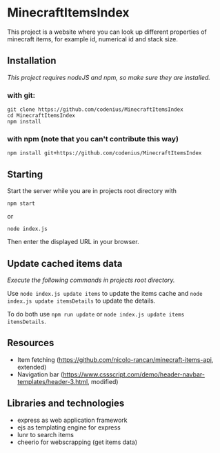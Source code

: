 # MinecraftItemsIndex
This project is a website where you can look up different properties of minecraft items, for example id, numerical id and stack size.
## Installation
*This project requires nodeJS and npm, so make sure they are installed.*
### with git:
```shell
git clone https://github.com/codenius/MinecraftItemsIndex
cd MinecraftItemsIndex
npm install
```
### with npm (note that you can't contribute this way)
```shell
npm install git+https://github.com/codenius/MinecraftItemsIndex
```
## Starting
Start the server while you are in projects root directory with
```shell
npm start
```
or
```shell
node index.js
```
Then enter the displayed URL in your browser.

## Update cached items data
*Execute the following commands in projects root directory.*

Use `node index.js update items` to update the items cache and `node index.js update itemsDetails` to update the details. 

To do both use `npm run update` or `node index.js update items itemsDetails`.

## Resources
- Item fetching (https://github.com/nicolo-rancan/minecraft-items-api, extended)
- Navigation bar (https://www.cssscript.com/demo/header-navbar-templates/header-3.html, modified)

## Libraries and technologies
- express as web application framework
- ejs as templating engine for express
- lunr to search items
- cheerio for webscrapping (get items data)